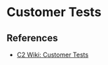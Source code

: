 # Customer Tests

## References

* [C2 Wiki: Customer Tests](https://c2.com/cgi/wiki?CustomerTests)
